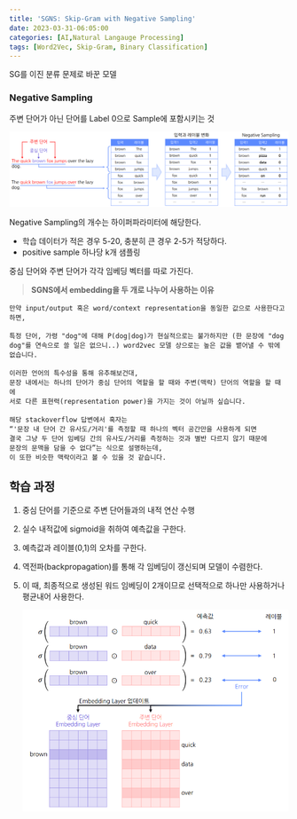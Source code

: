 ```yaml
---
title: 'SGNS: Skip-Gram with Negative Sampling'
date: 2023-03-31-06:05:00
categories: [AI,Natural Langauge Processing]
tags: [Word2Vec, Skip-Gram, Binary Classification]
---
```


SG를 이진 분류 문제로 바꾼 모델

### Negative Sampling

주변 단어가 아닌 단어를 Label 0으로 Sample에 포함시키는 것

![SGNS](/assets/post_imgs/SGNS-2.png)

Negative Sampling의 개수는 하이퍼파라미터에 해당한다.

- 학습 데이터가 적은 경우 5-20, 충분히 큰 경우 2-5가 적당하다.
- positive sample 하나당 k개 샘플링

중심 단어와 주변 단어가 각각 임베딩 벡터를 따로 가진다.

> **SGNS에서 embedding을 두 개로 나누어 사용하는 이유**
    
    만약 input/output 혹은 word/context representation을 동일한 값으로 사용한다고 하면,
    
    특정 단어, 가령 "dog"에 대해 P(dog|dog)가 현실적으로는 불가하지만 (한 문장에 "dog dog"를 연속으로 쓸 일은 없으니..) word2vec 모델 상으로는 높은 값을 뱉어낼 수 밖에 없습니다.

    이러한 언어의 특수성을 통해 유추해보건대, 
    문장 내에서는 하나의 단어가 중심 단어의 역할을 할 때와 주변(맥락) 단어의 역할을 할 때에 
    서로 다른 표현력(representation power)을 가지는 것이 아닐까 싶습니다.

    해당 stackoverflow 답변에서 혹자는 
    “'문장 내 단어 간 유사도/거리'를 측정할 때 하나의 벡터 공간만을 사용하게 되면
    결국 그냥 두 단어 임베딩 간의 유사도/거리를 측정하는 것과 별반 다르지 않기 때문에 
    문장의 문맥을 담을 수 없다”는 식으로 설명하는데, 
    이 또한 비슷한 맥락이라고 볼 수 있을 것 같습니다.
    

## 학습 과정

1. 중심 단어를 기준으로 주변 단어들과의 내적 연산 수행
2. 실수 내적값에 sigmoid을 취하여 예측값을 구한다.
3. 예측값과 레이블(0,1)의 오차를 구한다.
4. 역전파(backpropagation)를 통해 각 임베딩이 갱신되며 모델이 수렴한다.
5. 이 때, 최종적으로 생성된 워드 임베딩이 2개이므로 선택적으로 하나만 사용하거나 평균내어 사용한다.
    
    ![SGNS](/assets/post_imgs/SGNS-1.png)